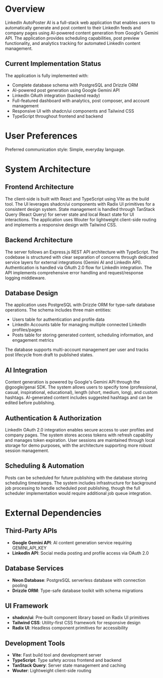 # Overview

LinkedIn AutoPoster AI is a full-stack web application that enables users to automatically generate and post content to their LinkedIn feeds and company pages using AI-powered content generation from Google's Gemini API. The application provides scheduling capabilities, post preview functionality, and analytics tracking for automated LinkedIn content management.

## Current Implementation Status

The application is fully implemented with:
- Complete database schema with PostgreSQL and Drizzle ORM
- AI-powered post generation using Google Gemini API
- LinkedIn OAuth integration (backend ready)
- Full-featured dashboard with analytics, post composer, and account management
- Responsive UI with shadcn/ui components and Tailwind CSS
- TypeScript throughout frontend and backend

# User Preferences

Preferred communication style: Simple, everyday language.

# System Architecture

## Frontend Architecture
The client-side is built with React and TypeScript using Vite as the build tool. The UI leverages shadcn/ui components with Radix UI primitives for a consistent design system. State management is handled through TanStack Query (React Query) for server state and local React state for UI interactions. The application uses Wouter for lightweight client-side routing and implements a responsive design with Tailwind CSS.

## Backend Architecture
The server follows an Express.js REST API architecture with TypeScript. The codebase is structured with clear separation of concerns through dedicated service layers for external integrations (Gemini AI and LinkedIn API). Authentication is handled via OAuth 2.0 flow for LinkedIn integration. The API implements comprehensive error handling and request/response logging middleware.

## Database Design
The application uses PostgreSQL with Drizzle ORM for type-safe database operations. The schema includes three main entities:
- Users table for authentication and profile data
- LinkedIn Accounts table for managing multiple connected LinkedIn profiles/pages
- Posts table for storing generated content, scheduling information, and engagement metrics

The database supports multi-account management per user and tracks post lifecycle from draft to published states.

## AI Integration
Content generation is powered by Google's Gemini API through the @google/genai SDK. The system allows users to specify tone (professional, casual, inspirational, educational), length (short, medium, long), and custom hashtags. AI-generated content includes suggested hashtags and can be edited before publishing.

## Authentication & Authorization
LinkedIn OAuth 2.0 integration enables secure access to user profiles and company pages. The system stores access tokens with refresh capability and manages token expiration. User sessions are maintained through local storage for demo purposes, with the architecture supporting more robust session management.

## Scheduling & Automation
Posts can be scheduled for future publishing with the database storing scheduling timestamps. The system includes infrastructure for background job processing to handle scheduled post publishing, though the full scheduler implementation would require additional job queue integration.

# External Dependencies

## Third-Party APIs
- **Google Gemini API**: AI content generation service requiring GEMINI_API_KEY
- **LinkedIn API**: Social media posting and profile access via OAuth 2.0

## Database Services
- **Neon Database**: PostgreSQL serverless database with connection pooling
- **Drizzle ORM**: Type-safe database toolkit with schema migrations

## UI Framework
- **shadcn/ui**: Pre-built component library based on Radix UI primitives
- **Tailwind CSS**: Utility-first CSS framework for responsive design
- **Radix UI**: Headless component primitives for accessibility

## Development Tools
- **Vite**: Fast build tool and development server
- **TypeScript**: Type safety across frontend and backend
- **TanStack Query**: Server state management and caching
- **Wouter**: Lightweight client-side routing